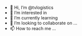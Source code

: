 - 👋 Hi, I’m @tvlogistics
- 👀 I’m interested in
- 🌱 I’m currently learning 
- 💞️ I’m looking to collaborate on ...
- 📫 How to reach me ...

<!---
tvlogistics/tvlogistics is a ✨ special ✨ repository because its `README.md` (this file) appears on your GitHub profile.
You can click the Preview link to take a look at your changes.
--->
